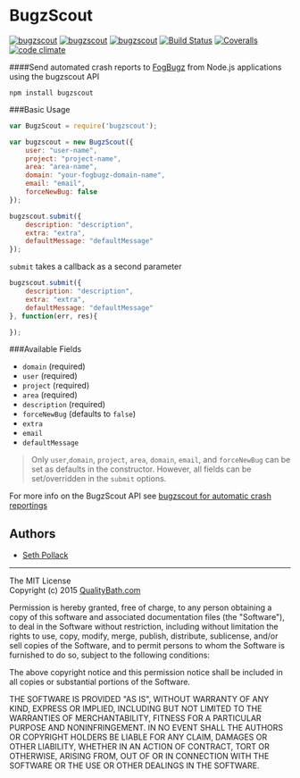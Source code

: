 # BugzScout
[![bugzscout](http://img.shields.io/npm/v/bugzscout.svg?style=flat-square)](https://www.npmjs.com/package/bugzscout)
[![bugzscout](http://img.shields.io/npm/dm/bugzscout.svg?style=flat-square)](https://www.npmjs.com/package/bugzscout)
[![bugzscout](http://img.shields.io/npm/l/bugzscout.svg?style=flat-square)](https://www.npmjs.com/package/bugzscout)
[![Build Status](https://img.shields.io/travis/qualitybath/bugzscout.svg?style=flat-square)](https://travis-ci.org/qualitybath/bugzscout)
[![Coveralls](https://img.shields.io/coveralls/qualitybath/bugzscout.svg?style=flat-square)](https://coveralls.io/r/qualitybath/bugzscout)
[![code climate](https://img.shields.io/codeclimate/github/qualitybath/bugzscout.svg?style=flat-square)](https://codeclimate.com/github/qualitybath/bugzscout)

####Send automated crash reports to [FogBugz](http://www.fogcreek.com/fogbugz/) from Node.js applications using the bugzscout API

```
npm install bugzscout
```

###Basic Usage

```javascript
var BugzScout = require('bugzscout');

var bugzscout = new BugzScout({
	user: "user-name",
	project: "project-name",
	area: "area-name",
	domain: "your-fogbugz-domain-name",
	email: "email",
	forceNewBug: false
});

bugzscout.submit({
	description: "description",
	extra: "extra",
	defaultMessage: "defaultMessage"
});
```

`submit` takes a callback as a second parameter

```javascript
bugzscout.submit({
	description: "description",
	extra: "extra",
	defaultMessage: "defaultMessage"
}, function(err, res){

});
```
###Available Fields
* `domain` (required)
* `user` (required)
* `project` (required)
* `area` (required)
* `description` (required)
* `forceNewBug` (defaults to `false`)
* `extra`
* `email`
* `defaultMessage`

> Only `user`,`domain`, `project`, `area`, `domain`, `email`, and `forceNewBug` can be set as defaults in the constructor. However,  all fields can be set/overridden in the `submit` options.

For more info on the BugzScout API see [bugzscout for automatic crash reportings](http://help.fogcreek.com/7566/bugzscout-for-automatic-crash-reporting)

## Authors
* [Seth Pollack](https://github.com/sethpollack)

***
The MIT License  
Copyright (c) 2015 [QualityBath.com](https://www.qualitybath.com/)

Permission is hereby granted, free of charge, to any person obtaining a copy of this software and associated documentation files (the "Software"), to deal in the Software without restriction, including without limitation the rights to use, copy, modify, merge, publish, distribute, sublicense, and/or sell copies of the Software, and to permit persons to whom the Software is furnished to do so, subject to the following conditions:

The above copyright notice and this permission notice shall be included in all copies or substantial portions of the Software.

THE SOFTWARE IS PROVIDED "AS IS", WITHOUT WARRANTY OF ANY KIND, EXPRESS OR IMPLIED, INCLUDING BUT NOT LIMITED TO THE WARRANTIES OF MERCHANTABILITY, FITNESS FOR A PARTICULAR PURPOSE AND NONINFRINGEMENT. IN NO EVENT SHALL THE AUTHORS OR COPYRIGHT HOLDERS BE LIABLE FOR ANY CLAIM, DAMAGES OR OTHER LIABILITY, WHETHER IN AN ACTION OF CONTRACT, TORT OR OTHERWISE, ARISING FROM, OUT OF OR IN CONNECTION WITH THE SOFTWARE OR THE USE OR OTHER DEALINGS IN THE SOFTWARE.

